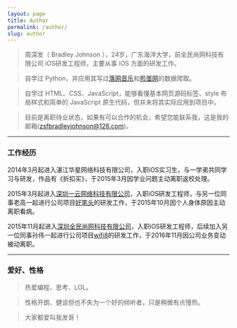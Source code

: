 ```yaml
---
layout: page
title: Author
permalink: /author/
slug: author
---
```


>周深发（ Bradley Johnson ），24岁，广东海洋大学，前全民尚网科技有限公司 iOS研发工程师，主要从事 iOS 方面的研发工作。

>自学过 Python，并应用其写过[落网音乐](http://www.luoo.net/)和[煎蛋网](http://jandan.net/)的数据爬取。

>自学过 HTML、CSS、JavaScript，能够看懂基本网页源码标签、style 布局样式和简单的 JavaScript 原生代码，但并未将其实际应用到项目中。

>目前是离职待业状态，如果有可以合作的机会，希望您能联系我，这是我的邮箱(zsfbradleyjohnson@126.com)。

***

### 工作经历

2014年3月起进入湛江华星网络科技有限公司，入职iOS实习生，与一学弟共同学习与研发，作品有《折扣买》，于2015年3月因学业问题主动离职返校处理。

2015年3月起进入[深圳一云网络科技有限公司](http://www.haobitou.com/)，入职iOS研发工程师，与另一位同事老高一起进行公司项目[好笔头](https://itunes.apple.com/cn/app/hao-bi-tou-zuo-ye-wu-gen-ke/id670919062?mt=8)的研发工作，于2015年10月因个人身体原因主动离职看病。

2015年11月起进入[深圳全民尚网科技有限公司](http://www.i-wiwi.com/)，入职iOS研发工程师，后续加入另一位同事孙伟一起进行公司项目[wifi8](https://itunes.apple.com/cn/app/wifi8/id1067498263?mt=8)的研发工作，于2016年11月因公司业务变动被动离职。

***

### 爱好、性格

>热爱编程、思考、LOL。

>性格开朗、健谈但也不失为一个好的倾听者，只是稍微有点慢热。

>大家都爱叫我发哥！
